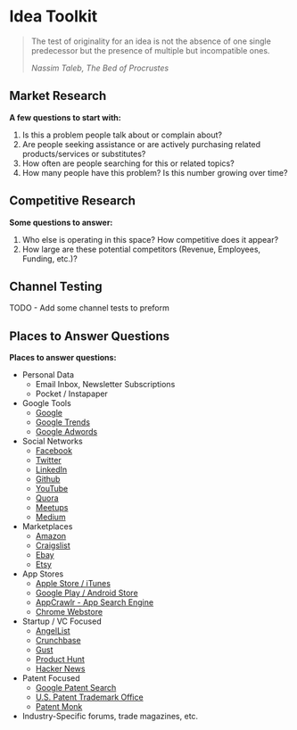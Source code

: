 # Idea Toolkit

> The test of originality for an idea is not the absence of one single predecessor but the presence of multiple but incompatible ones.
> 
> *Nassim Taleb, The Bed of Procrustes*

## Market Research
**A few questions to start with:**

1. Is this a problem people talk about or complain about? 
2. Are people seeking assistance or are actively purchasing related products/services or substitutes?  
3. How often are people searching for this or related topics? 
4. How many people have this problem? Is this number growing over time? 

## Competitive Research
**Some questions to answer:**

1. Who else is operating in this space? How competitive does it appear? 
2. How large are these potential competitors (Revenue, Employees, Funding, etc.)? 

## Channel Testing

TODO - Add some channel tests to preform 

## Places to Answer Questions

**Places to answer questions:**

- Personal Data
  - Email Inbox, Newsletter Subscriptions
  - Pocket / Instapaper
- Google Tools
  - [Google](http://google.com/)
  - [Google Trends](http://www.google.com/trends)
  - [Google Adwords](http://www.google.com/adwords/)
- Social Networks
  - [Facebook](http://facebook.com)
  - [Twitter](http://twitter.com)
  - [LinkedIn](http://linkedin.com)
  - [Github](http://github.com)
  - [YouTube](http://youtube.com)
  - [Quora](https://www.quora.com/)
  - [Meetups](http://meetups.com)
  - [Medium](https://medium.com/)
- Marketplaces
  - [Amazon](http://www.amazon.com/)
  - [Craigslist](http://craigslist.com) 
  - [Ebay](http://www.ebay.com/)
  - [Etsy](https://www.etsy.com/)
- App Stores
  - [Apple Store / iTunes](https://itunes.apple.com/us/genre/ios/id36?mt=8)
  - [Google Play / Android Store](https://play.google.com/store?hl=en)
  - [AppCrawlr - App Search Engine](http://appcrawlr.com/)
  - [Chrome Webstore](https://chrome.google.com/webstore/category/apps)
- Startup / VC Focused
  - [AngelList](http://angel.co)
  - [Crunchbase](http://crunchbase.com/)
  - [Gust](http://gust.com)
  - [Product Hunt](http://www.producthunt.com/)
  - [Hacker News](http://news.ycombinator.com/?ref=stephenpuiszis)
- Patent Focused
  - [Google Patent Search](https://www.google.com/?tbm=pts&gws_rd=ssl)
  - [U.S. Patent Trademark Office](http://uspto.gov)
  - [Patent Monk](https://www.patentmonk.com/patent)
- Industry-Specific forums, trade magazines, etc. 
